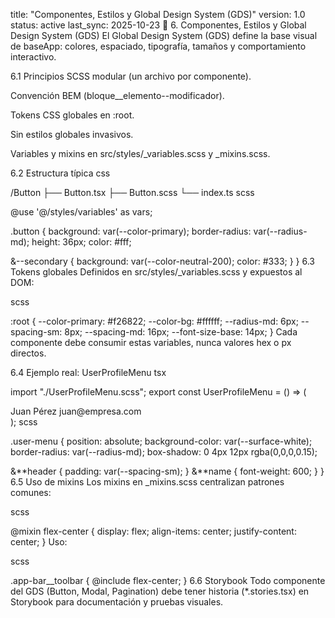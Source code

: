 title: "Componentes, Estilos y Global Design System (GDS)"
version: 1.0
status: active
last_sync: 2025-10-23
🎨 6. Componentes, Estilos y Global Design System (GDS)
El Global Design System (GDS) define la base visual de baseApp:
colores, espaciado, tipografía, tamaños y comportamiento interactivo.

6.1 Principios
SCSS modular (un archivo por componente).

Convención BEM (bloque\_\_elemento--modificador).

Tokens CSS globales en :root.

Sin estilos globales invasivos.

Variables y mixins en src/styles/\_variables.scss y \_mixins.scss.

6.2 Estructura típica
css

/Button
├── Button.tsx
├── Button.scss
└── index.ts
scss

@use '@/styles/variables' as vars;

.button {
background: var(--color-primary);
border-radius: var(--radius-md);
height: 36px;
color: #fff;

&--secondary {
background: var(--color-neutral-200);
color: #333;
}
}
6.3 Tokens globales
Definidos en src/styles/\_variables.scss y expuestos al DOM:

scss

:root {
--color-primary: #f26822;
--color-bg: #ffffff;
--radius-md: 6px;
--spacing-sm: 8px;
--spacing-md: 16px;
--font-size-base: 14px;
}
Cada componente debe consumir estas variables, nunca valores hex o px directos.

6.4 Ejemplo real: UserProfileMenu
tsx

import "./UserProfileMenu.scss";
export const UserProfileMenu = () => (

  <div className="user-menu">
    <div className="user-menu__header">
      <span className="user-menu__name">Juan Pérez</span>
      <span className="user-menu__email">juan@empresa.com</span>
    </div>
  </div>
);
scss

.user-menu {
position: absolute;
background-color: var(--surface-white);
border-radius: var(--radius-md);
box-shadow: 0 4px 12px rgba(0,0,0,0.15);

&**header { padding: var(--spacing-sm); }
&**name { font-weight: 600; }
}
6.5 Uso de mixins
Los mixins en \_mixins.scss centralizan patrones comunes:

scss

@mixin flex-center {
display: flex;
align-items: center;
justify-content: center;
}
Uso:

scss

.app-bar\_\_toolbar {
@include flex-center;
}
6.6 Storybook
Todo componente del GDS (Button, Modal, Pagination) debe tener historia (\*.stories.tsx) en Storybook para documentación y pruebas visuales.
